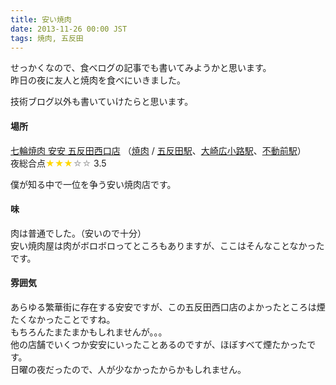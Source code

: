 ```yaml
---
title: 安い焼肉
date: 2013-11-26 00:00 JST
tags: 焼肉, 五反田
---
```


せっかくなので、食べログの記事でも書いてみようかと思います。  
昨日の夜に友人と焼肉を食べにいきました。

技術ブログ以外も書いていけたらと思います。

#### 場所


<div class="tabelog-info-box">
<p><a href="http://tabelog.com/tokyo/A1316/A131603/13051901/">七輪焼肉 安安 五反田西口店</a> （<a href="http://tabelog.com/rstLst/yakiniku/">焼肉</a> / <a href="http://tabelog.com/tokyo/A1316/A131603/R4018/rstLst/">五反田駅</a>、<a href="http://tabelog.com/tokyo/A1316/A131603/R1721/rstLst/">大崎広小路駅</a>、<a href="http://tabelog.com/tokyo/A1317/A131710/R8869/rstLst/">不動前駅</a>）
<br />夜総合点<span style="color: #FFD700;">★★★</span><span style="color: #A9A9A9;">☆☆</span> 3.5
</p>
</div>


僕が知る中で一位を争う安い焼肉店です。  

#### 味

肉は普通でした。（安いので十分）  
安い焼肉屋は肉がボロボロってところもありますが、ここはそんなことなかったです。

#### 雰囲気

あらゆる繁華街に存在する安安ですが、この五反田西口店のよかったところは煙たくなかったことですね。  
もちろんたまたまかもしれませんが。。。  
他の店舗でいくつか安安にいったことあるのですが、ほぼすべて煙たかったです。  
日曜の夜だったので、人が少なかったからかもしれません。  
<a href="#" rel="tabelog 4e6627c420f5c807658d3a5b98b46af1360a04e1"></a>

